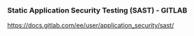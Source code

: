 ### Static Application Security Testing (SAST) - GITLAB

https://docs.gitlab.com/ee/user/application_security/sast/